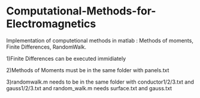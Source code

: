 # Computational-Methods-for-Electromagnetics
Implementation of computetional methods in matlab : Methods of moments, Finite Differences, RandomWalk.

1)Finite Differences can be executed immidiately

2)Methods of Moments must be in the same folder with panels.txt

3)randomwalk.m needs to be in the same folder with conductor1/2/3.txt and gauss1/2/3.txt and random_walk.m needs surface.txt and gauss.txt
